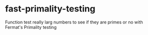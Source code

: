 # fast-primality-testing
Function test really larg numbers to see if they are primes or no with Fermat's Primality testing
